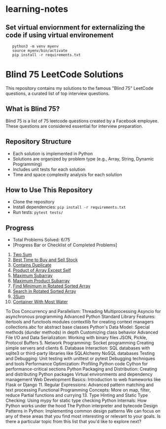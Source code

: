 # learning-notes

## Set virtual enviornment for externalizing the code if using virtual environement
```
   python3 -m venv myenv
   source myenv/bin/activate
   pip install -r requirements.txt
```
   # Blind 75 LeetCode Solutions

   This repository contains my solutions to the famous "Blind 75" LeetCode questions, a curated list of top interview questions.

   ## What is Blind 75?
   Blind 75 is a list of 75 leetcode questions created by a Facebook employee. These questions are considered essential for interview preparation.

   ## Repository Structure
   - Each solution is implemented in Python
   - Solutions are organized by problem type (e.g., Array, String, Dynamic Programming)
   - Includes unit tests for each solution
   - Time and space complexity analysis for each solution

   ## How to Use This Repository
   - Clone the repository
   - Install dependencies: `pip install -r requirements.txt`
   - Run tests: `pytest tests/`

   ## Progress
   - Total Problems Solved: 6/75
   - [Progress Bar or Checklist of Completed Problems]

1. [Two Sum](blind_75/two_sum.py)
2. [Best Time to Buy and Sell Stock](blind_75/best_time_to_buy_and_sell_stock.py)
3. [Contains Duplicate](blind_75/contains_duplicate.py)
4. [Product of Array Except Self](blind_75/product_of_array_except_self.py)
5. [Maximum Subarray](blind_75/maximum_subarray.py)
6. [Maximum Product Subarray](blind_75/maximum_product_subarray.py)
7. [Find Minimum in Rotated Sorted Array](blind_75/find_minimum_in_rotated_sorted_array.py)
8. [Search in Rotated Sorted Array](blind_75/search_in_rotated_sorted_array.py)
9. [3Sum](blind_75/3sum.py)
10. [Container With Most Water](blind_75/container_with_most_water.py)


To Dos
Concurrency and Parallelism:
Threading
Multiprocessing
Asyncio for asynchronous programming
Advanced Python Standard Library Features:
itertools and functools modules
contextlib for creating context managers
collections.abc for abstract base classes
Python's Data Model:
Special methods (dunder methods) in depth
Customizing class behavior
Advanced File I/O and Data Serialization:
Working with binary files
JSON, Pickle, Protocol Buffers
5. Network Programming:
Socket programming
Creating simple servers and clients
6. Database Interaction:
SQL databases with sqlite3 or third-party libraries like SQLAlchemy
NoSQL databases
Testing and Debugging:
Unit testing with unittest or pytest
Debugging techniques and tools
Performance Optimization:
Profiling Python code
Cython for performance-critical sections
Python Packaging and Distribution:
Creating and distributing Python packages
Virtual environments and dependency management
Web Development Basics:
Introduction to web frameworks like Flask or Django
11. Regular Expressions:
Advanced pattern matching and text processing
Functional Programming Concepts:
More on map, filter, reduce
Partial functions and currying
13. Type Hinting and Static Type Checking:
Using mypy for static type checking
Python Internals:
How Python works under the hood
The Python interpreter and bytecode
Design Patterns in Python:
Implementing common design patterns
We can focus on any of these areas that you find most interesting or relevant to your goals. Is there a particular topic from this list that you'd like to explore next?

